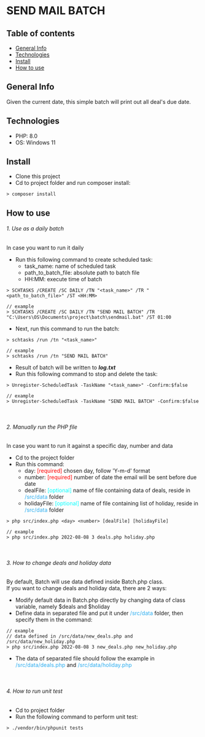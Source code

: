 # SEND MAIL BATCH

## Table of contents

* [General Info](#general-info)
* [Technologies](#technologies)
* [Install](#install)
* [How to use](#how-to-use)


## General Info

Given the current date, this simple batch will print out all deal's due date.

## Technologies

* PHP: 8.0
* OS: Windows 11

## Install

* Clone this project
* Cd to project folder and run composer install:
```
> composer install
```

## How to use

###### 1. Use as a daily batch
In case you want to run it daily
- Run this following command to create scheduled task:
  - task_name: name of scheduled task
  - path_to_batch_file: absolute path to batch file
  - HH:MM: execute time of batch
```
> SCHTASKS /CREATE /SC DAILY /TN "<task_name>" /TR "<path_to_batch_file>" /ST <HH:MM>
```
```
// example
> SCHTASKS /CREATE /SC DAILY /TN "SEND MAIL BATCH" /TR "C:\Users\OS\Documents\project\batch\sendmail.bat" /ST 01:00
```
- Next, run this command to run the batch:
```
> schtasks /run /tn "<task_name>"
```
```
// example
> schtasks /run /tn "SEND MAIL BATCH"
```
- Result of batch will be written to **_log.txt_**
- Run this following command to stop and delete the task:
```
> Unregister-ScheduledTask -TaskName "<task_name>" -Confirm:$false
```
```
// example
> Unregister-ScheduledTask -TaskName "SEND MAIL BATCH" -Confirm:$false
```
<br />

###### 2. Manually run the PHP file
In case you want to run it against a specific day, number and data
- Cd to the project folder
- Run this command:
  - day: <span style="color: red">[required]</span> chosen day, follow 'Y-m-d' format
  - number: <span style="color: red">[required]</span> number of date the email will be sent before due date
  - dealFile: <span style="color: cyan">[optional]</span> name of file containing data of deals, reside in <span style="color: #2EAEF0">/src/data</span> folder
  - holidayFile: <span style="color: cyan">[optional]</span> name of file containing list of holiday, reside in <span style="color: #2EAEF0">/src/data</span> folder
```
> php src/index.php <day> <number> [dealFile] [holidayFile]
```
```
// example
> php src/index.php 2022-08-08 3 deals.php holiday.php
```
<br />

###### 3. How to change deals and holiday data
By default, Batch will use data defined inside Batch.php class.<br />
If you want to change deals and holiday data, there are 2 ways:
- Modify default data in Batch.php directly by changing data of class variable, namely $deals and $holiday
- Define data in separated file and put it under <span style="color: #2EAEF0">/src/data</span> folder, then specify them in the command:
```
// example
// data defined in /src/data/new_deals.php and /src/data/new_holiday.php
> php src/index.php 2022-08-08 3 new_deals.php new_holiday.php
```
- The data of separated file should follow the example in <span style="color: #2EAEF0">/src/data/deals.php</span> and <span style="color: #2EAEF0">/src/data/holiday.php</span>

<br />

###### 4. How to run unit test
- Cd to project folder
- Run the following command to perform unit test:
```
> ./vendor/bin/phpunit tests
```